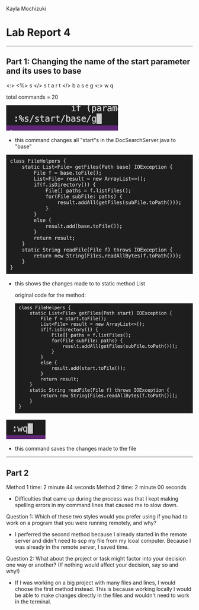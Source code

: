 Kayla Mochizuki
# Lab Report 4
---
## Part 1: Changing the name of the start parameter and its uses to base

<:> <%> s </> s t a r t </> b a s e g <enter>
<:> w q <enter>

total commands = 20
  
![screenshot](lab7command.png)

- this command changes all "start"s in the DocSearchServer.java to "base"
  
![screenshot](lab7changes.png)
  
- this shows the changes made to to static method List

  original code for the method:
 
  ![screenshot](lab7og.png)


![screenshot](lab7save.png)

- this command saves the changes made to the file

---
## Part 2

  Method 1 time: 2 minute 44 seconds
  Method 2 time: 2 minute 00 seconds
  
  - Difficulties that came up during the process was that I kept making spelling errors in my command lines that caused me to slow down.
  
 Question 1: Which of these two styles would you prefer using if you had to work on a program that you were running remotely, and why?
  - I perferred the second method because I already started in the remote server and didn't need to scp my file from my lcoal computer. Because I was already in the remote server, I saved time.
  
 Question 2: What about the project or task might factor into your decision one way or another? (If nothing would affect your decision, say so and why!)
  - If I was working on a big project with many files and lines, I would choose the first method instead. This is because working locally I would be able to make changes directly in the files and wouldn't need to work in the terminal.
